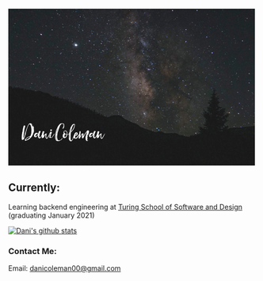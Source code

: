 ![RepoBanner](assets/photos/RepoBanner.png)

## Currently:
Learning backend engineering at [Turing School of Software and Design](https://turing.io/) (graduating January 2021)

[![Dani's github stats](https://github-readme-stats.vercel.app/api?username=dcoleman21)](https://github.com/dcoleman21/github-readme-stats)

### Contact Me:
Email: danicoleman00@gmail.com
